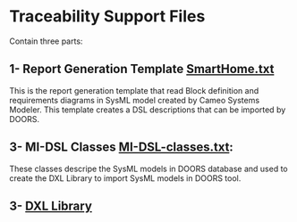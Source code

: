 # Traceability Support Files
Contain three parts:


## 1- Report Generation Template [SmartHome.txt](SmartHome.txt)
This is the report generation template that read Block definition and requirements diagrams in SysML model created by Cameo Systems Modeler. 
This template creates a DSL descriptions that can be imported by DOORS.

## 3- MI-DSL Classes [MI-DSL-classes.txt](MI-DSL-classes.txt):
These classes descripe the SysML models in DOORS database and used to create the DXL Library to import SysML models in DOORS tool.

## 3- [DXL Library](https://github.com/andaamal/ThesisArtifacts/tree/master/Traceability/DXL%20Library%20for%20SysML%20Model)



